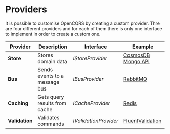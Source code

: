 # Providers

It is possible to customise OpenCQRS by creating a custom provider.
Thre are four different providers and for each of them there is only one interface to implement in order to create a custom one.

| Provider | Description | Interface | Example
| --- | --- | --- | --- |
| **Store** | Stores domain data | _IStoreProvider_ | [CosmosDB Mongo API](https://github.com/lucabriguglia/OpenCQRS/tree/master/src/OpenCqrs.Store.Cosmos.Mongo) |
| **Bus** | Sends events to a message bus | _IBusProvider_ | [RabbitMQ](https://github.com/lucabriguglia/OpenCQRS/tree/master/src/OpenCqrs.Bus.RabbitMQ) |
| **Caching** | Gets query results from cache | _ICacheProvider_ | [Redis](https://github.com/lucabriguglia/OpenCQRS/tree/master/src/OpenCqrs.Caching.Redis) |
| **Validation** | Validates commands | _IValidationProvider_ | [FluentValidation](https://github.com/lucabriguglia/OpenCQRS/tree/master/src/OpenCqrs.Validation.FluentValidation) |
